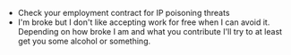 * Check your employment contract for IP poisoning threats
* I'm broke but I don't like accepting work for free when I can avoid it. Depending on how broke I am and what you contribute I'll try to at least get you some alcohol or something.
